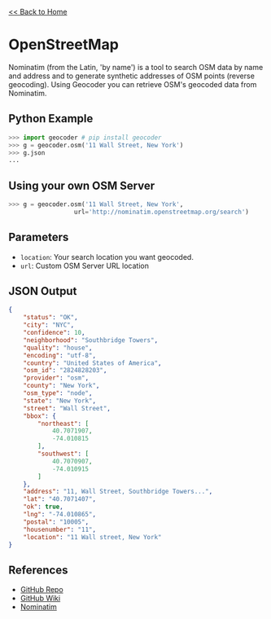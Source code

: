 [<< Back to Home](http://deniscarriere.github.io/geocoder/)

# OpenStreetMap

Nominatim (from the Latin, 'by name') is a tool to search OSM data by name 
and address and to generate synthetic addresses of OSM points (reverse geocoding).
Using Geocoder you can retrieve OSM's geocoded data from Nominatim.

## Python Example

```python
>>> import geocoder # pip install geocoder
>>> g = geocoder.osm('11 Wall Street, New York')
>>> g.json
...
```

## Using your own OSM Server

```python
>>> g = geocoder.osm('11 Wall Street, New York', 
                  url='http://nominatim.openstreetmap.org/search')
```

## Parameters

* `location`: Your search location you want geocoded.
* `url`: Custom OSM Server URL location

## JSON Output

```json
{
    "status": "OK", 
    "city": "NYC", 
    "confidence": 10, 
    "neighborhood": "Southbridge Towers", 
    "quality": "house", 
    "encoding": "utf-8", 
    "country": "United States of America", 
    "osm_id": "2824828203", 
    "provider": "osm", 
    "county": "New York", 
    "osm_type": "node", 
    "state": "New York", 
    "street": "Wall Street", 
    "bbox": {
        "northeast": [
            40.7071907, 
            -74.010815
        ], 
        "southwest": [
            40.7070907, 
            -74.010915
        ]
    }, 
    "address": "11, Wall Street, Southbridge Towers...", 
    "lat": "40.7071407", 
    "ok": true, 
    "lng": "-74.010865", 
    "postal": "10005", 
    "housenumber": "11", 
    "location": "11 Wall street, New York"
}
```

## References

* [GitHub Repo](https://github.com/DenisCarriere/geocoder)
* [GitHub Wiki](https://github.com/DenisCarriere/geocoder/wiki)
* [Nominatim](http://wiki.openstreetmap.org/wiki/Nominatim)